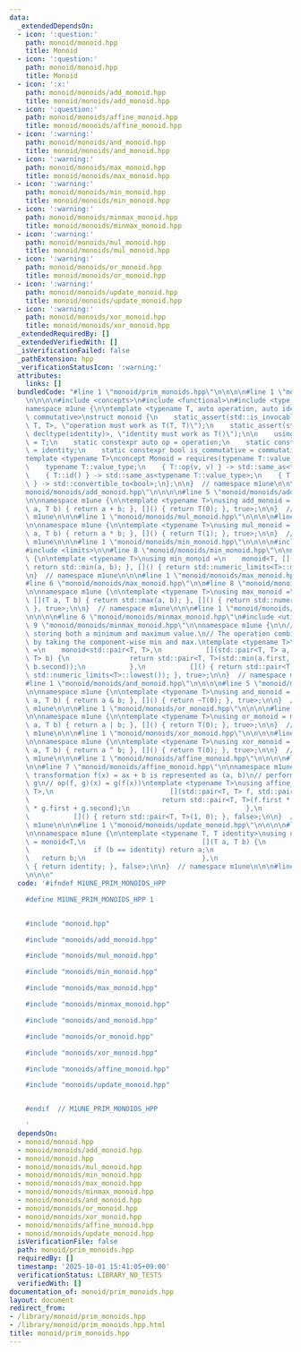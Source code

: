 ```yaml
---
data:
  _extendedDependsOn:
  - icon: ':question:'
    path: monoid/monoid.hpp
    title: Monoid
  - icon: ':question:'
    path: monoid/monoid.hpp
    title: Monoid
  - icon: ':x:'
    path: monoid/monoids/add_monoid.hpp
    title: monoid/monoids/add_monoid.hpp
  - icon: ':question:'
    path: monoid/monoids/affine_monoid.hpp
    title: monoid/monoids/affine_monoid.hpp
  - icon: ':warning:'
    path: monoid/monoids/and_monoid.hpp
    title: monoid/monoids/and_monoid.hpp
  - icon: ':warning:'
    path: monoid/monoids/max_monoid.hpp
    title: monoid/monoids/max_monoid.hpp
  - icon: ':warning:'
    path: monoid/monoids/min_monoid.hpp
    title: monoid/monoids/min_monoid.hpp
  - icon: ':warning:'
    path: monoid/monoids/minmax_monoid.hpp
    title: monoid/monoids/minmax_monoid.hpp
  - icon: ':warning:'
    path: monoid/monoids/mul_monoid.hpp
    title: monoid/monoids/mul_monoid.hpp
  - icon: ':warning:'
    path: monoid/monoids/or_monoid.hpp
    title: monoid/monoids/or_monoid.hpp
  - icon: ':warning:'
    path: monoid/monoids/update_monoid.hpp
    title: monoid/monoids/update_monoid.hpp
  - icon: ':warning:'
    path: monoid/monoids/xor_monoid.hpp
    title: monoid/monoids/xor_monoid.hpp
  _extendedRequiredBy: []
  _extendedVerifiedWith: []
  _isVerificationFailed: false
  _pathExtension: hpp
  _verificationStatusIcon: ':warning:'
  attributes:
    links: []
  bundledCode: "#line 1 \"monoid/prim_monoids.hpp\"\n\n\n\n#line 1 \"monoid/monoid.hpp\"\
    \n\n\n\n#include <concepts>\n#include <functional>\n#include <type_traits>\n\n\
    namespace m1une {\n\ntemplate <typename T, auto operation, auto identity, bool\
    \ commutative>\nstruct monoid {\n    static_assert(std::is_invocable_r_v<T, decltype(operation),\
    \ T, T>, \"operation must work as T(T, T)\");\n    static_assert(std::is_invocable_r_v<T,\
    \ decltype(identity)>, \"identity must work as T()\");\n\n    using value_type\
    \ = T;\n    static constexpr auto op = operation;\n    static constexpr auto id\
    \ = identity;\n    static constexpr bool is_commutative = commutative;\n};\n\n\
    template <typename T>\nconcept Monoid = requires(typename T::value_type v) {\n\
    \    typename T::value_type;\n    { T::op(v, v) } -> std::same_as<typename T::value_type>;\n\
    \    { T::id() } -> std::same_as<typename T::value_type>;\n    { T::is_commutative\
    \ } -> std::convertible_to<bool>;\n};\n\n}  // namespace m1une\n\n\n#line 1 \"\
    monoid/monoids/add_monoid.hpp\"\n\n\n\n#line 5 \"monoid/monoids/add_monoid.hpp\"\
    \n\nnamespace m1une {\n\ntemplate <typename T>\nusing add_monoid = monoid<T, [](T\
    \ a, T b) { return a + b; }, []() { return T(0); }, true>;\n\n}  // namespace\
    \ m1une\n\n\n#line 1 \"monoid/monoids/mul_monoid.hpp\"\n\n\n\n#line 5 \"monoid/monoids/mul_monoid.hpp\"\
    \n\nnamespace m1une {\n\ntemplate <typename T>\nusing mul_monoid = monoid<T, [](T\
    \ a, T b) { return a * b; }, []() { return T(1); }, true>;\n\n}  // namespace\
    \ m1une\n\n\n#line 1 \"monoid/monoids/min_monoid.hpp\"\n\n\n\n#include <algorithm>\n\
    #include <limits>\n\n#line 8 \"monoid/monoids/min_monoid.hpp\"\n\nnamespace m1une\
    \ {\n\ntemplate <typename T>\nusing min_monoid =\n    monoid<T, [](T a, T b) {\
    \ return std::min(a, b); }, []() { return std::numeric_limits<T>::max(); }, true>;\n\
    \n}  // namespace m1une\n\n\n#line 1 \"monoid/monoids/max_monoid.hpp\"\n\n\n\n\
    #line 6 \"monoid/monoids/max_monoid.hpp\"\n\n#line 8 \"monoid/monoids/max_monoid.hpp\"\
    \n\nnamespace m1une {\n\ntemplate <typename T>\nusing max_monoid =\n    monoid<T,\
    \ [](T a, T b) { return std::max(a, b); }, []() { return std::numeric_limits<T>::min();\
    \ }, true>;\n\n}  // namespace m1une\n\n\n#line 1 \"monoid/monoids/minmax_monoid.hpp\"\
    \n\n\n\n#line 6 \"monoid/monoids/minmax_monoid.hpp\"\n#include <utility>\n\n#line\
    \ 9 \"monoid/monoids/minmax_monoid.hpp\"\n\nnamespace m1une {\n\n// Monoid for\
    \ storing both a minimum and maximum value.\n// The operation combines two pairs\
    \ by taking the component-wise min and max.\ntemplate <typename T>\nusing minmax_monoid\
    \ =\n    monoid<std::pair<T, T>,\n           [](std::pair<T, T> a, std::pair<T,\
    \ T> b) {\n               return std::pair<T, T>(std::min(a.first, b.first), std::max(a.second,\
    \ b.second));\n           },\n           []() { return std::pair<T, T>(std::numeric_limits<T>::max(),\
    \ std::numeric_limits<T>::lowest()); }, true>;\n\n}  // namespace m1une\n\n\n\
    #line 1 \"monoid/monoids/and_monoid.hpp\"\n\n\n\n#line 5 \"monoid/monoids/and_monoid.hpp\"\
    \n\nnamespace m1une {\n\ntemplate <typename T>\nusing and_monoid = monoid<T, [](T\
    \ a, T b) { return a & b; }, []() { return ~T(0); }, true>;\n\n}  // namespace\
    \ m1une\n\n\n#line 1 \"monoid/monoids/or_monoid.hpp\"\n\n\n\n#line 5 \"monoid/monoids/or_monoid.hpp\"\
    \n\nnamespace m1une {\n\ntemplate <typename T>\nusing or_monoid = monoid<T, [](T\
    \ a, T b) { return a | b; }, []() { return T(0); }, true>;\n\n}  // namespace\
    \ m1une\n\n\n#line 1 \"monoid/monoids/xor_monoid.hpp\"\n\n\n\n#line 5 \"monoid/monoids/xor_monoid.hpp\"\
    \n\nnamespace m1une {\n\ntemplate <typename T>\nusing xor_monoid = monoid<T, [](T\
    \ a, T b) { return a ^ b; }, []() { return T(0); }, true>;\n\n}  // namespace\
    \ m1une\n\n\n#line 1 \"monoid/monoids/affine_monoid.hpp\"\n\n\n\n#line 5 \"monoid/monoids/affine_monoid.hpp\"\
    \n\n#line 7 \"monoid/monoids/affine_monoid.hpp\"\n\nnamespace m1une {\n\n// Affine\
    \ transformation f(x) = ax + b is represented as (a, b)\n// perform f first, then\
    \ g\n// op(f, g)(x) = g(f(x))\ntemplate <typename T>\nusing affine_monoid = monoid<std::pair<T,\
    \ T>,\n                             [](std::pair<T, T> f, std::pair<T, T> g) {\n\
    \                                 return std::pair<T, T>(f.first * g.first, f.second\
    \ * g.first + g.second);\n                             },\n                  \
    \           []() { return std::pair<T, T>(1, 0); }, false>;\n\n}  // namespace\
    \ m1une\n\n\n#line 1 \"monoid/monoids/update_monoid.hpp\"\n\n\n\n#line 5 \"monoid/monoids/update_monoid.hpp\"\
    \n\nnamespace m1une {\n\ntemplate <typename T, T identity>\nusing update_monoid\
    \ = monoid<T,\n                             [](T a, T b) {\n                 \
    \                if (b == identity) return a;\n                              \
    \   return b;\n                             },\n                             []()\
    \ { return identity; }, false>;\n\n}  // namespace m1une\n\n\n#line 15 \"monoid/prim_monoids.hpp\"\
    \n\n\n"
  code: '#ifndef M1UNE_PRIM_MONOIDS_HPP

    #define M1UNE_PRIM_MONOIDS_HPP 1


    #include "monoid.hpp"

    #include "monoids/add_monoid.hpp"

    #include "monoids/mul_monoid.hpp"

    #include "monoids/min_monoid.hpp"

    #include "monoids/max_monoid.hpp"

    #include "monoids/minmax_monoid.hpp"

    #include "monoids/and_monoid.hpp"

    #include "monoids/or_monoid.hpp"

    #include "monoids/xor_monoid.hpp"

    #include "monoids/affine_monoid.hpp"

    #include "monoids/update_monoid.hpp"


    #endif  // M1UNE_PRIM_MONOIDS_HPP

    '
  dependsOn:
  - monoid/monoid.hpp
  - monoid/monoids/add_monoid.hpp
  - monoid/monoid.hpp
  - monoid/monoids/mul_monoid.hpp
  - monoid/monoids/min_monoid.hpp
  - monoid/monoids/max_monoid.hpp
  - monoid/monoids/minmax_monoid.hpp
  - monoid/monoids/and_monoid.hpp
  - monoid/monoids/or_monoid.hpp
  - monoid/monoids/xor_monoid.hpp
  - monoid/monoids/affine_monoid.hpp
  - monoid/monoids/update_monoid.hpp
  isVerificationFile: false
  path: monoid/prim_monoids.hpp
  requiredBy: []
  timestamp: '2025-10-01 15:41:05+09:00'
  verificationStatus: LIBRARY_NO_TESTS
  verifiedWith: []
documentation_of: monoid/prim_monoids.hpp
layout: document
redirect_from:
- /library/monoid/prim_monoids.hpp
- /library/monoid/prim_monoids.hpp.html
title: monoid/prim_monoids.hpp
---
```

